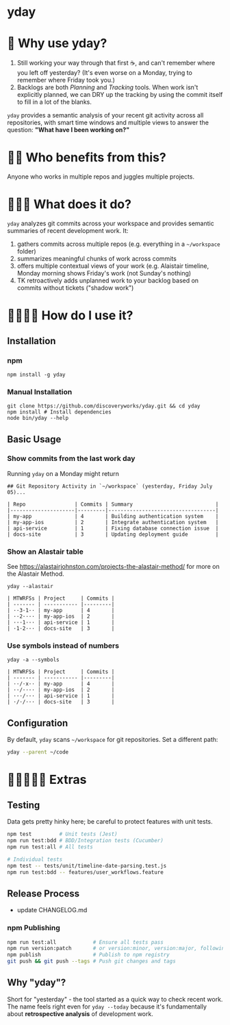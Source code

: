 # yday

📜 Why use yday?
=============================

1. Still working your way through that first ☕️, and can't remember where you left off yesterday? (It's even worse on a Monday, trying to remember where Friday took you.)
2. Backlogs are both _Planning_ and _Tracking_ tools. When work isn't explicitly planned, we can DRY up the tracking by using the commit itself to fill in a lot of the blanks.

`yday` provides a semantic analysis of your recent git activity across all repositories, with smart time windows and multiple views to answer the question: **"What have I been working on?"**


📜📜 Who benefits from this?
=============================

Anyone who works in multiple repos and juggles multiple projects.

📜📜📜 What does it do?
=============================

`yday` analyzes git commits across your workspace and provides semantic summaries of recent development work. It:

1. gathers commits across multiple repos (e.g. everything in a `~/workspace` folder)
2. summarizes meaningful chunks of work across commits
3. offers multiple contextual views of your work (e.g. Alaistair timeline, Monday morning shows Friday's work (not Sunday's nothing)
4. TK retroactively adds unplanned work to your backlog based on commits without tickets ("shadow work")


📜📜📜📜 How do I use it?
=============================

## Installation

### npm
```shell
npm install -g yday
```

### Manual Installation
```shell
git clone https://github.com/discoveryworks/yday.git && cd yday
npm install # Install dependencies
node bin/yday --help
```

## Basic Usage

### Show commits from the last work day

Running `yday` on a Monday might return

    ## Git Repository Activity in `~/workspace` (yesterday, Friday July 05)...

    | Repo                | Commits | Summary                           |
    |---------------------|---------|-----------------------------------|
    | my-app              | 4       | Building authentication system    |
    | my-app-ios          | 2       | Integrate authentication system   |
    | api-service         | 1       | Fixing database connection issue  |
    | docs-site           | 3       | Updating deployment guide         |


### Show an Alastair table
See https://alastairjohnston.com/projects-the-alastair-method/ for more on the Alastair Method.
```shell
yday --alastair

| MTWRFSs | Project     | Commits |
| ------- | ----------- |---------|
| ··3·1·· | my-app      | 4       |
| ··2···· | my-app-ios  | 2       |
| ···1··· | api-service | 1       |
| ·1·2··· | docs-site   | 3       |
```


### Use symbols instead of numbers
```shell
yday -a --symbols

| MTWRFSs | Project     | Commits |
| ------- | ----------- |---------|
| ··/·x·· | my-app      | 4       |
| ··/···· | my-app-ios  | 2       |
| ···/··· | api-service | 1       |
| ·/·/··· | docs-site   | 3       |
```



## Configuration

By default, `yday` scans `~/workspace` for git repositories. Set a different path:

```bash
yday --parent ~/code
```


📜📜📜📜📜 Extras
=============================

## Testing

Data gets pretty hinky here; be careful to protect features with unit tests.

```bash
npm test         # Unit tests (Jest)
npm run test:bdd # BDD/Integration tests (Cucumber)
npm run test:all # All tests

# Individual tests
npm test -- tests/unit/timeline-date-parsing.test.js
npm run test:bdd -- features/user_workflows.feature
```

## Release Process

- update CHANGELOG.md

### npm Publishing
```bash
npm run test:all            # Ensure all tests pass
npm run version:patch       # or version:minor, version:major, following Semantic Versioning
npm publish                 # Publish to npm registry
git push && git push --tags # Push git changes and tags
```

## Why "yday"?

Short for "yesterday" - the tool started as a quick way to check recent work. The name feels right even for `yday --today` because it's fundamentally about **retrospective analysis** of development work.
